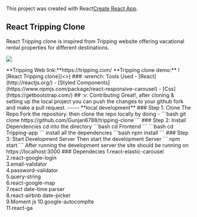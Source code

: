 This project was created  with  React[Create React App](https://github.com/facebook/create-react-app).
## React Tripping Clone
React Tripping clone is inspired from Tripping website offering vacational rental properties for different destinations.
<p><img src = "./Frontend/vbro-app/public/home.png"/></p>
**Tripping Web link:**https://tripping.com/
**Tripping clone demo:** 
![React Tripping clone](<>)
### :wrench: Tools Used
- [React](http://reactjs.org/)
- [Styled Components](https://www.npmjs.com/package/react-responsive-carousel)
- [Css](https://getbootstrap.com/)
## :v: Contributing
Great!, 
after cloning & setting up the local project you can push the changes to your github fork and make a pull request.
-----
**local development**
### Step 1: Clone The Repo
Fork the repository. then clone the repo locally by doing -
```bash
git clone https://github.com/Gunjan6788/tripping-clone
```
### Step 2: Install Dependencies
cd into the directory
```bash
cd Frontend
```
```bash
cd Tripping-app
```
install all the dependencies
```bash
npm install
```
### Step 3: Start Development Server
Then start the development Server
```
npm start
```
After running the development server the site should be running on https://localhost:3000
### Dependecies 
1.react-elastic-carousel
<br> 
2.react-google-login 
<br> 
3.email-validator 
<br> 
4.password-validator 
<br> 
5.query-string 
<br> 
6.react-google-map 
<br> 
7.react date-time parser
<br> 
8.react-airbnb date-picker 
<br> 
9.Moment js 
10.google-autocomplte
<br> 
11.react-ga 